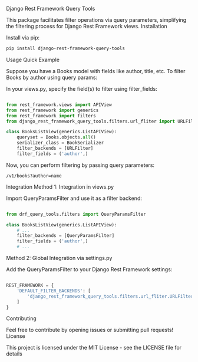 Django Rest Framework Query Tools

This package facilitates filter operations via query parameters, simplifying the filtering process for Django Rest Framework views.
Installation

Install via pip:

```bash
pip install django-rest-framework-query-tools
```

Usage
Quick Example

Suppose you have a Books model with fields like author, title, etc. To filter Books by author using query params:

In your views.py, specify the field(s) to filter using filter_fields:

```python

from rest_framework.views import APIView
from rest_framework import generics
from rest_framework import filters
from django_rest_framework_query_tools.filters.url_fliter import URLFilter

class BooksListView(generics.ListAPIView):
    queryset = Books.objects.all()
    serializer_class = BookSerializer
    filter_backends = [URLFilter]
    filter_fields = ('author',)
```

Now, you can perform filtering by passing query parameters:

```plaintext
/v1/books?author=name
```

Integration
Method 1: Integration in views.py

Import QueryParamsFilter and use it as a filter backend:

```python

from drf_query_tools.filters import QueryParamsFilter

class BooksListView(generics.ListAPIView):
    # ...
    filter_backends = [QueryParamsFilter]
    filter_fields = ('author',)
    # ...
```

Method 2: Global Integration via settings.py

Add the QueryParamsFilter to your Django Rest Framework settings:

```python

REST_FRAMEWORK = {
    'DEFAULT_FILTER_BACKENDS': [
        'django_rest_framework_query_tools.filters.url_fliter.URLFilter'
    ]
}
```

Contributing

Feel free to contribute by opening issues or submitting pull requests!
License

This project is licensed under the MIT License - see the LICENSE file for details